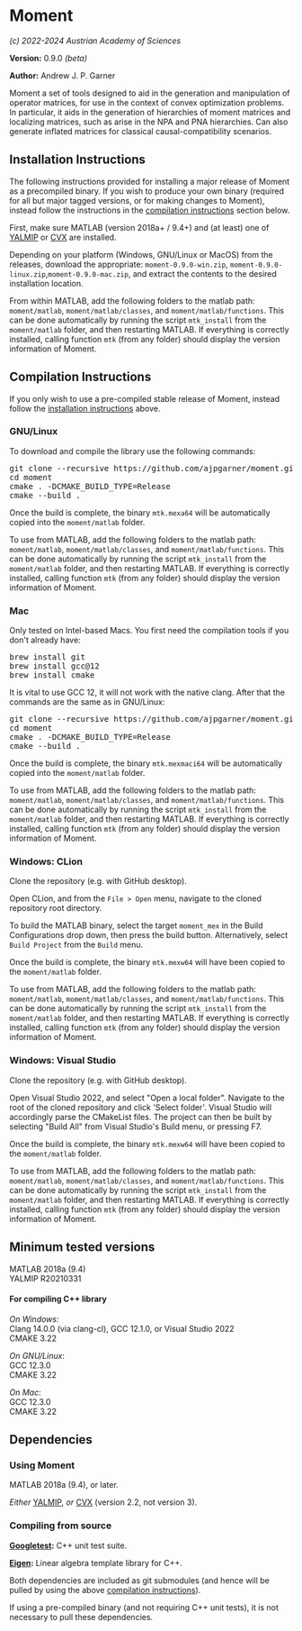 # Moment
*(c) 2022-2024 Austrian Academy of Sciences*

**Version:** 0.9.0 *(beta)*
 
**Author:** Andrew J. P. Garner

Moment a set of tools designed to aid in the generation and manipulation of operator matrices, for use in the context 
of convex optimization problems. 
In particular, it aids in the generation of hierarchies of moment matrices and 
localizing matrices, such as arise in the NPA and PNA hierarchies. 
Can also generate inflated matrices for classical causal-compatibility scenarios.

## Installation Instructions
The following instructions provided for installing a major release of Moment as a 
precompiled binary. If you wish to produce your own binary (required for all but major 
tagged versions, or for making changes to Moment), instead follow the instructions in 
the [compilation instructions](#compilation-instructions) section below.

First, make sure MATLAB (version 2018a+ / 9.4+) and (at least) one of [YALMIP](https://yalmip.github.io/) 
or [CVX](https://cvxr.com/cvx/) are installed.

Depending on your platform (Windows, GNU/Linux or MacOS) from the releases, download the appropriate:
`moment-0.9.0-win.zip`, `moment-0.9.0-linux.zip`,`moment-0.9.0-mac.zip`, 
and extract the contents to the desired installation location.

From within MATLAB, add the following folders to the matlab path: `moment/matlab`, `moment/matlab/classes`, and `moment/matlab/functions`.
This can be done automatically by running the script `mtk_install` from the `moment/matlab` folder, and then restarting MATLAB.
If everything is correctly installed, calling function `mtk` (from any folder) should display the version information of Moment. 


## Compilation Instructions
If you only wish to use a pre-compiled stable release of Moment, instead follow the 
[installation instructions](#installation-instructions) above.
### GNU/Linux
To download and compile the library use the following commands:

<pre>git clone --recursive https://github.com/ajpgarner/moment.git
cd moment
cmake . -DCMAKE_BUILD_TYPE=Release
cmake --build .</pre>

Once the build is complete, the binary `mtk.mexa64` will be automatically copied into the `moment/matlab` folder. 

To use from MATLAB, add the following folders to the matlab path: `moment/matlab`, `moment/matlab/classes`, and `moment/matlab/functions`.
This can be done automatically by running the script `mtk_install` from the `moment/matlab` folder, and then restarting MATLAB.
If everything is correctly installed, calling function `mtk` (from any folder) should display the version information of Moment.

### Mac 
Only tested on Intel-based Macs. You first need the compilation tools if you don't already have:

<pre>brew install git
brew install gcc@12
brew install cmake</pre>

It is vital to use GCC 12, it will not work with the native clang. After that the commands are the same as in GNU/Linux:

<pre>git clone --recursive https://github.com/ajpgarner/moment.git
cd moment
cmake . -DCMAKE_BUILD_TYPE=Release
cmake --build .</pre>

Once the build is complete, the binary `mtk.mexmaci64` will be automatically copied into the `moment/matlab` folder. 

To use from MATLAB, add the following folders to the matlab path: `moment/matlab`, `moment/matlab/classes`, and `moment/matlab/functions`.
This can be done automatically by running the script `mtk_install` from the `moment/matlab` folder, and then restarting MATLAB.
If everything is correctly installed, calling function `mtk` (from any folder) should display the version information of Moment.

### Windows: CLion
Clone the repository (e.g. with GitHub desktop).

Open CLion, and from the `File > Open` menu, navigate to the cloned repository root directory.

To build the MATLAB binary, select the target `moment_mex` in the Build Configurations drop down, then press the build 
button. Alternatively, select `Build Project` from the `Build` menu.

Once the build is complete, the binary `mtk.mexw64` will have been copied to the `moment/matlab` folder.

To use from MATLAB, add the following folders to the matlab path: `moment/matlab`, `moment/matlab/classes`, and `moment/matlab/functions`.
This can be done automatically by running the script `mtk_install` from the `moment/matlab` folder, and then restarting MATLAB.
If everything is correctly installed, calling function `mtk` (from any folder) should display the version information of Moment.

### Windows: Visual Studio 
Clone the repository (e.g. with GitHub desktop).

Open Visual Studio 2022, and select "Open a local folder". Navigate to the root of the cloned repository and click 
'Select folder'. Visual Studio will accordingly parse the CMakeList files. The project can then be built by selecting 
"Build All" from Visual Studio's Build menu, or pressing F7.

Once the build is complete, the binary `mtk.mexw64` will have been copied to the `moment/matlab` folder.

To use from MATLAB, add the following folders to the matlab path: `moment/matlab`, `moment/matlab/classes`, and `moment/matlab/functions`.
This can be done automatically by running the script `mtk_install` from the `moment/matlab` folder, and then restarting MATLAB.
If everything is correctly installed, calling function `mtk` (from any folder) should display the version information of Moment.


## Minimum tested versions
MATLAB 2018a (9.4) \
YALMIP R20210331 

#### For compiling C++ library

*On Windows*: \
Clang 14.0.0 (via clang-cl), GCC 12.1.0, or Visual Studio 2022 \
CMAKE 3.22

*On GNU/Linux*: \
GCC 12.3.0 \
CMAKE 3.22

*On Mac*: \
GCC 12.3.0 \
CMAKE 3.22



## Dependencies

### Using Moment
MATLAB 2018a (9.4), or later.

*Either* [YALMIP](https://yalmip.github.io/),
*or* [CVX](https://cvxr.com/cvx/) (version 2.2, not version 3).
 

### Compiling from source
**[Googletest](https://github.com/google/googletest):** C++ unit test suite.

**[Eigen](https://gitlab.com/libeigen/eigen):** Linear algebra template library for C++.

Both dependencies are included as git submodules 
(and hence will be pulled by using the above [compilation instructions](#compilation-instructions)).

If using a pre-compiled binary (and not requiring C++ unit tests), it is not necessary to pull these dependencies.
